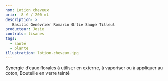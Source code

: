 ```yaml
---
nom: Lotion cheveux
prix:  8 € / 200 ml
description: >
   Basilic Genévrier Romarin Ortie Sauge Tilleul
producteur: Josie
contrats: tisanes
tags: 
  - santé
  - plante
illustration: lotion-cheveux.jpg
---
```


Synergie d’eaux florales à utiliser en externe, à vaporiser ou à appliquer au coton, Bouteille en verre teinté